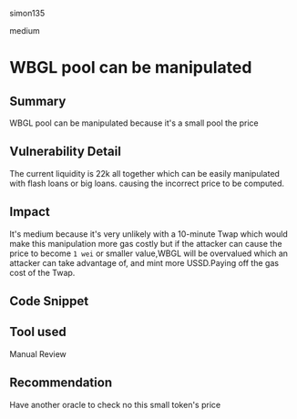 simon135

medium

# WBGL pool can be manipulated

## Summary
WBGL pool can be manipulated because it's a small pool the price 
## Vulnerability Detail
The current liquidity is 22k all together which can be easily manipulated with flash loans or big loans. causing the incorrect price to be computed.
## Impact
It's medium because it's very unlikely with a 10-minute Twap which would make this manipulation more gas costly but if the attacker can cause the price to become `1 wei` or smaller value,WBGL will be overvalued which an attacker can take advantage of, and mint more USSD.Paying off the gas cost of the Twap.
## Code Snippet

## Tool used

Manual Review

## Recommendation
Have another oracle to check no this small token's price